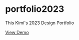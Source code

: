 # portfolio2023
This Kimi's 2023 Design Portfolio

[View Demo](https://kqimi.github.io/portfolio2024/)
